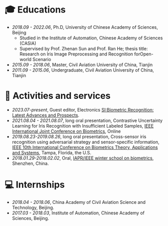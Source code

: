 
# 🎓 Educations
- *2018.09 - 2022.06*, Ph.D, University of Chinese Academy of Sciences, Beijing  
    - Studied in the Institute of Automation, Chinese Academy of Sciences (CASIA)
    - Supervised by Prof. Zhenan Sun and Prof. Ran He; thesis title: Research on lris lmage Preprocessing and Recognition forOpen-world Scenario 
- *2015.09 - 2018.06*, Master, Civil Aviation University of China, Tianjin
- *2011.09 - 2015.06*, Undergraduate, Civil Aviation University of China, Tianjin

# 💬 Activities and services
- *2023.07-present*, Guest editor, Electronics [SI:Biometric Recognition: Latest Advances and Prospects](https://www.mdpi.com/journal/electronics/special_issues/RIVJJ1NSVM).
- *2021.08.04 - 2021.08.07*, long oral presentation, Contrastive Uncertainty Learning for Iris Recognition with Insufficient Labeled Samples, [IEEE International Joint Conference on Biometrics](https://ijcb2021.iapr-tc4.org/program/), Online
- *2019.08.23-2019.08.26*, long oral presentation, Cross-sensor iris recognition using adversarial strategy and sensor-specific information, [IEEE 10th International Conference on Biometrics Theory, Applications and Systems](https://ieee-biometrics.org/btas2019/Program.html#sh), Tampa, Florida, the U.S.
- *2018.01.29-2018.02.02*, Oral, [IAPR/IEEE winter school on biometrics](https://www.comp.hkbu.edu.hk/wsb18/), Shenzhen, China.


# 💻 Internships
- *2018.04 - 2018.06*, China Academy of Civil Aviation Science and Technology, Beijing.
- *2017.03 - 2018.03*, Institute of Automation, Chinese Academy of Sciences, Beijing.
